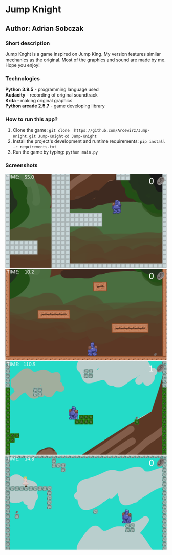 # Jump Knight
## Author: Adrian Sobczak

### Short description
Jump Knght is a game inspired on Jump King. My version features similar mechanics as the original. Most of the graphics and sound are made by me. Hope you enjoy!


### Technologies
**Python 3.9.5** - programming language used<br/>
**Audacity** - recording of original soundtrack<br/>
**Krita** - making original graphics<br/>
**Python arcade 2.5.7** - game developing library

### How to run this app?
1. Clone the game: 
`git clone  https://github.com/Arcewirz/Jump-Knight.git Jump-Knight`
`cd Jump-Knight `
2. Install the project's development and runtime requirements:
`pip install -r requirements.txt`
3. Run the game by typing: `python main.py`

### Screenshots
![Knight jumping in tutorial](screenshots/scr1.png)
![Knight standing on the beggining of jumping road](screenshots/scr2.png)
![In the middle of the jumping road](screenshots/scr3.png)
![Knight near the princess!](screenshots/scr4.png)
